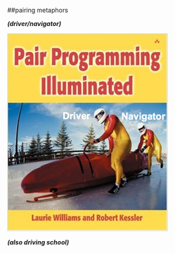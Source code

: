 <!-- .slide: data-background="resources/footer.svg" data-background-size="contain" data-background-position="bottom"  -->

##pairing metaphors

_**(driver/navigator)**_  <!-- .element: class="fragment"; style="color:maroon" -->

<img class="plain" src="resources/pairing-driver-navigator.png" />

_**(also driving school)**_  <!-- .element: class="fragment"; style="color:maroon" -->

<aside class="notes">
  <p>
  </p>
  <p>
  </p>
</aside>

